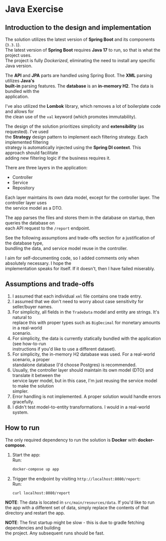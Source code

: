 # Java Exercise

## Introduction to the design and implementation

The solution utilizes the latest version of **Spring Boot** and its components (`3.3.1`).  
The latest version of **Spring Boot** requires **Java 17** to run, so that is what the project uses.  
The project is fully *Dockerized*, eliminating the need to install any specific Java version.

The **API** and **JPA** parts are handled using Spring Boot. The **XML** parsing utilizes **Java's  
built-in** parsing features. The **database** is an **in-memory H2**. The data is bundled with the  
application.

I've also utilized the **Lombok** library, which removes a lot of boilerplate code and allows for  
the clean use of the `val` keyword (which promotes immutability).

The design of the solution prioritizes simplicity and **extensibility** (as requested). I've used  
the **Strategy** design pattern to implement each filtering strategy. Each implemented filtering  
strategy is automatically injected using the **Spring DI context**. This approach should facilitate  
adding new filtering logic if the business requires it.

There are three layers in the application:
 * Controller
 * Service
 * Repository

Each layer maintains its own data model, except for the controller layer. The controller layer uses  
the service model as a DTO.

The app parses the files and stores them in the database on startup, then queries the database on  
each API request to the `/report` endpoint.

See the following assumptions and trade-offs section for a justification of the database type,  
bundling the data, and service model reuse in the controller.

I aim for self-documenting code, so I added comments only when absolutely necessary. I hope the  
implementation speaks for itself. If it doesn't, then I have failed miserably.


## Assumptions and trade-offs
1. I assumed that each individual `xml` file contains one trade entry.
2. I assumed that we don't need to worry about case sensitivity for seller/buyer names.
3. For simplicity, all fields in the `TradeData` model and entity are strings. It's natural to  
   replace this with proper types such as `BigDecimal` for monetary amounts in a real-world  
   scenario.
4. For simplicity, the data is currently statically bundled with the application (see how-to-run  
   instructions if you'd like to use a different dataset).
5. For simplicity, the in-memory H2 database was used. For a real-world scenario, a proper  
   standalone database (I'd choose Postgres) is recommended.
6. Usually, the controller layer should maintain its own model (DTO) and translate it between the  
   service layer model, but in this case, I'm just reusing the service model to make the solution  
   simpler.
7. Error handling is not implemented. A proper solution would handle errors gracefully.
8. I didn't test model-to-entity transformations. I would in a real-world system.


## How to run

The only required dependency to run the solution is **Docker** with **docker-compose**.

1. Start the app:  
   Run:
   ```bash
   docker-compose up app
   ```

2. Trigger the endpoint by visiting `http://localhost:8080/report`:  
   Run:
   ```bash
   curl localhost:8080/report
   ```

**NOTE**: The data is located in `src/main/resources/data`.
If you'd like to run the app with a different set of data, simply replace the contents of that  
directory and restart the app.

**NOTE**: The first startup might be slow - this is due to gradle fetching dependencies and building  
the project. Any subsequent runs should be fast.
